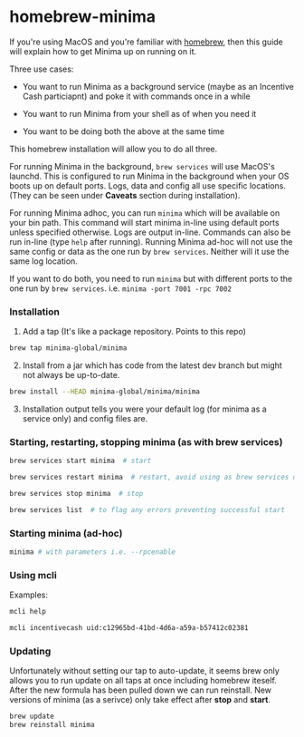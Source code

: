 # homebrew-minima

If you're using MacOS and you're familiar with [homebrew](https://brew.sh/), then this guide will explain how to get Minima up on running on it.

Three use cases:

* You want to run Minima as a background service (maybe as an Incentive Cash particiapnt) and poke it with commands once in a while

* You want to run Minima from your shell as of when you need it

* You want to be doing both the above at the same time

This homebrew installation will allow you to do all three.

For running Minima in the background, `brew services` will use MacOS's launchd. This is configured to run Minima in the background when your OS boots up on default ports. Logs, data and config all use specific locations. (They can be seen under **Caveats** section during installation).

For running Minima adhoc, you can run `minima` which will be available on your bin path. This command will start minima in-line using default ports unless specified otherwise. Logs are output in-line. Commands can also be run in-line (type `help` after running). Running Minima ad-hoc will not use the same config or data as the one run by `brew services`. Neither will it use the same log location.

If you want to do both, you need to run `minima` but with different ports to the one run by `brew services`.
i.e. `minima -port 7001 -rpc 7002`

### Installation

1. Add a tap (It's like a package repository. Points to this repo)
```sh
brew tap minima-global/minima
```

2. Install from a jar which has code from the latest dev branch but might not always be up-to-date.
```sh
brew install --HEAD minima-global/minima/minima
```

3. Installation output tells you were your default log (for minima as a service only) and config files are.


### Starting, restarting, stopping minima (as with brew services)
```sh
brew services start minima  # start
```
```sh
brew services restart minima  # restart, avoid using as brew services does not give minima enough time to stop somethmes
```
```sh
brew services stop minima  # stop
```
```sh
brew services list  # to flag any errors preventing successful start
```

### Starting minima (ad-hoc)
```sh
minima # with parameters i.e. --rpcenable
```

### Using mcli
Examples:
```sh
mcli help
```

```sh
mcli incentivecash uid:c12965bd-41bd-4d6a-a59a-b57412c02381
```

### Updating
Unfortunately without setting our tap to auto-update, it seems brew only allows you to run update on all taps at once including homebrew iteself. After the new formula has been pulled down we can run reinstall. New versions of minima (as a serivce) only take effect after **stop** and **start**.
```sh
brew update
brew reinstall minima
```

